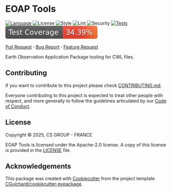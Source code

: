 # EOAP Tools

[![Language](https://img.shields.io/badge/language-python≥3.12-3776ab?style=flat-square)](https://www.python.org/)
![License](https://img.shields.io/badge/license-Apache--2.0-yellow?style=flat-square)
![Style](https://img.shields.io/badge/style-ruff-9a9a9a?style=flat-square)
![Lint](https://img.shields.io/badge/lint-ruff,%20mypy-brightgreen?style=flat-square)
![Security](https://img.shields.io/badge/security-bandit,%20pip--audit-purple?style=flat-square)
[![Tests](https://img.shields.io/github/actions/workflow/status/csgroup-oss/eoap-tools/check.yml?branch=main&label=Test)](https://github.com/csgroup-oss/eoap-tools/actions/workflows/check.yml)
[![Coverage](https://raw.githubusercontent.com/csgroup-oss/eoap-tools/refs/heads/gh-tests-coverages/data/main/badge.svg)](https://github.com/csgroup-oss/eoap-tools/actions/workflows/check.yml)

[Pull Request](https://github.com/csgroup-oss/eoap-tools/pulls) **·**
[Bug Report](https://github.com/csgroup-oss/eoap-tools/issues/new?template=bug_report.md) **·**
[Feature Request](https://github.com/csgroup-oss/eoap-tools/issues/new?template=feature_request.md)

Earth Observation Application Package tooling for CWL files.

## Contributing

If you want to contribute to this project please check [CONTRIBUTING.md](CONTRIBUTING.md).

Everyone contributing to this project is expected to treat other people with respect,
and more generally to follow the guidelines articulated by our [Code of Conduct](./CODE_OF_CONDUCT.md).

## License

Copyright &copy; 2025, CS GROUP - FRANCE

EOAP Tools is licensed under the Apache-2.0 license. A copy of this license is provided in the [LICENSE](./LICENSE) file.

## Acknowledgements

This package was created with [Cookiecutter](https://github.com/cookiecutter/cookiecutter)
from the project template [CGuichard/cookiecutter-pypackage](https://github.com/CGuichard/cookiecutter-pypackage).
